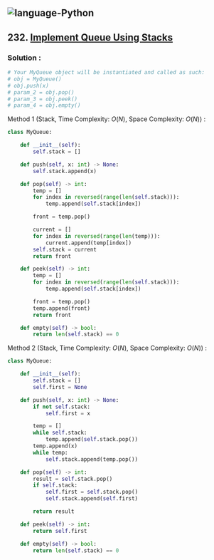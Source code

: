 ![language-Python](https://img.shields.io/badge/%20-Python-ffd43b?style=for-the-badge&logo=PYTHON)
---

## 232. [Implement Queue Using Stacks](https://leetcode.com/problems/implement-queue-using-stacks)

### Solution :

```python
# Your MyQueue object will be instantiated and called as such:
# obj = MyQueue()
# obj.push(x)
# param_2 = obj.pop()
# param_3 = obj.peek()
# param_4 = obj.empty()
```

Method 1 (Stack, Time Complexity: $O(N)$, Space Complexity: $O(N)$) :
```python
class MyQueue:

    def __init__(self):
        self.stack = []

    def push(self, x: int) -> None:
        self.stack.append(x)

    def pop(self) -> int:
        temp = []
        for index in reversed(range(len(self.stack))):
            temp.append(self.stack[index])

        front = temp.pop()

        current = []
        for index in reversed(range(len(temp))):
            current.append(temp[index])
        self.stack = current
        return front

    def peek(self) -> int:
        temp = []
        for index in reversed(range(len(self.stack))):
            temp.append(self.stack[index])

        front = temp.pop()
        temp.append(front)
        return front

    def empty(self) -> bool:
        return len(self.stack) == 0
```

Method 2 (Stack, Time Complexity: $O(N)$, Space Complexity: $O(N)$) :
```python
class MyQueue:

    def __init__(self):
        self.stack = []
        self.first = None

    def push(self, x: int) -> None:
        if not self.stack:
            self.first = x

        temp = []
        while self.stack:
            temp.append(self.stack.pop())
        temp.append(x)
        while temp:
            self.stack.append(temp.pop())

    def pop(self) -> int:
        result = self.stack.pop()
        if self.stack:
            self.first = self.stack.pop()
            self.stack.append(self.first)

        return result

    def peek(self) -> int:
        return self.first

    def empty(self) -> bool:
        return len(self.stack) == 0
```
